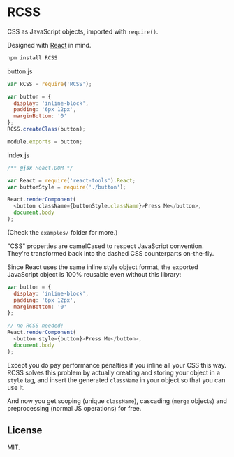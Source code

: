 # RCSS
CSS as JavaScript objects, imported with `require()`.

Designed with [React](http://facebook.github.io/react/) in mind.

```bash
npm install RCSS
```

button.js
```js
var RCSS = require('RCSS');

var button = {
  display: 'inline-block',
  padding: '6px 12px',
  marginBottom: '0'
};
RCSS.createClass(button);

module.exports = button;
```

index.js
```js
/** @jsx React.DOM */

var React = require('react-tools').React;
var buttonStyle = require('./button');

React.renderComponent(
  <button className={buttonStyle.className}>Press Me</button>,
  document.body
);
```

(Check the `examples/` folder for more.)

"CSS" properties are camelCased to respect JavaScript convention. They're transformed back into the dashed CSS counterparts on-the-fly.

Since React uses the same inline style object format, the exported JavaScript object is 100% reusable even without this library:

```js
var button = {
  display: 'inline-block',
  padding: '6px 12px',
  marginBottom: '0'
};

// no RCSS needed!
React.renderComponent(
  <button style={button}>Press Me</button>,
  document.body
);
```

Except you do pay performance penalties if you inline all your CSS this way. RCSS solves this problem by actually creating and storing your object in a `style` tag, and insert the generated `className` in your object so that you can use it.

And now you get scoping (unique `className`), cascading (`merge` objects) and preprocessing (normal JS operations) for free.

## License
MIT.
